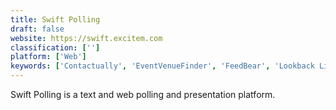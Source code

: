 ```yaml
---
title: Swift Polling
draft: false 
website: https://swift.excitem.com
classification: ['']
platform: ['Web']
keywords: ['Contactually', 'EventVenueFinder', 'FeedBear', 'Lookback Live', 'Lumeos', 'Maslow', 'Mentimeter', 'SatisMeter', 'Sli.do', 'Survey Monkey', 'SurveySparrow', 'Survicate', 'Typeform', 'Unblu', 'Wedgies', 'Wooclap', 'YesInsights', 'delighted', 'eventup']
---
```

Swift Polling is a text and web polling and presentation platform.